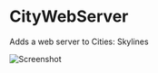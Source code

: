 # CityWebServer
Adds a web server to Cities: Skylines

![Screenshot](http://i.imgur.com/U3dD0vd.png)
